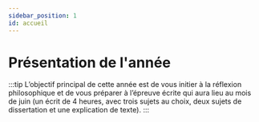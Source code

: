 ```yaml
---
sidebar_position: 1
id: accueil
---
```

# Présentation de l'année

:::tip 
L’objectif principal de cette année est de vous initier à la réflexion philosophique et de vous préparer à l’épreuve écrite qui aura lieu au mois de juin (un écrit de 4 heures, avec trois sujets au choix, deux sujets de dissertation et une explication de texte).
:::

